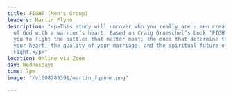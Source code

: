 ```yaml
---
title: FIGHT (Men's Group)
leaders: Martin Flynn
description: "<p>This study will uncover who you really are - men created in the image
  of God with a warrior’s heart. Based on Craig Groeschel’s book ‘FIGHT’ it will equip
  you to fight the battles that matter most; the ones that determine the state of
  your heart, the quality of your marriage, and the spiritual future of your family.
  Fight.</p>"
location: Online via Zoom
day: Wednesdays
time: 7pm
image: "/v1608289391/martin_fqenhr.png"

---
```

